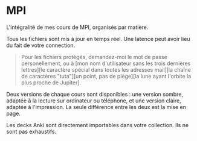 # MPI
L'intégralité de mes cours de MPI, organisés par matière.

Tous les fichiers sont mis à jour en temps réel. Une latence peut avoir lieu du fait de votre connection.

> Pour les fichiers protégés, demandez-moi le mot de passe personellement, ou à [mon nom d'utilisateur sans les trois dernières lettres][le caractère spécial dans toutes les adresses mail][la chaîne de caractères "tuta"][un point, pas de piège][la lune ayant l'orbite la plus proche de Jupiter].

Deux versions de chaque cours sont disponibles : une version sombre, adaptée à la lecture sur ordinateur ou téléphone, et une version claire, adaptée à l'impression. La seule différence entre les deux est la mise en page.

Les decks Anki sont directement importables dans votre collection. Ils ne sont pas exhaustifs.
